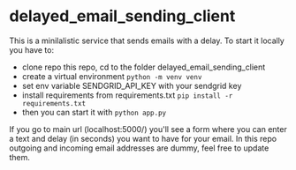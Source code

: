 # delayed_email_sending_client

This is a minilalistic service that sends emails with a delay. 
To start it locally you have to: 
* clone repo this repo, cd to the folder delayed_email_sending_client
* create a virtual environment `python -m venv venv` 
* set env variable SENDGRID_API_KEY with your sendgrid key
* install requirements from requirements.txt `pip install -r requirements.txt`
* then you can start it with `python app.py`

If you go to main url (localhost:5000/) you'll see a form where you can enter a text and delay (in seconds) you want to have for your email. In this repo outgoing and incoming email addresses are dummy, feel free to update them. 
